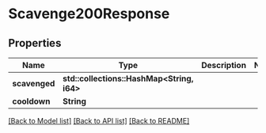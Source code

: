 # Scavenge200Response

## Properties

Name | Type | Description | Notes
------------ | ------------- | ------------- | -------------
**scavenged** | **std::collections::HashMap<String, i64>** |  | 
**cooldown** | **String** |  | 

[[Back to Model list]](../README.md#documentation-for-models) [[Back to API list]](../README.md#documentation-for-api-endpoints) [[Back to README]](../README.md)


